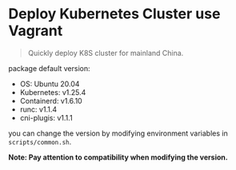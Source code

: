 # Deploy Kubernetes Cluster use Vagrant

> Quickly deploy K8S cluster for mainland China.

package default version:
- OS: Ubuntu 20.04
- Kubernetes: v1.25.4
- Containerd: v1.6.10
- runc: v1.1.4
- cni-plugis: v1.1.1

you can change the version by modifying environment variables in `scripts/common.sh`.

**Note: Pay attention to compatibility when modifying the version.**

